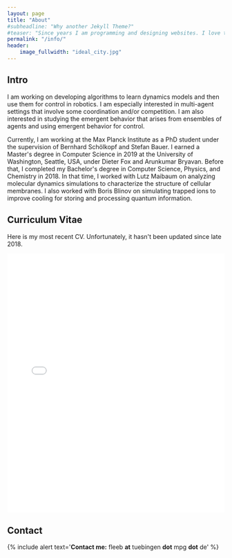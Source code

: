 ```yaml
---
layout: page
title: "About"
#subheadline: "Why another Jekyll Theme?"
#teaser: "Since years I am programming and designing websites. I love to work with open source tools and learn via code from others. This time I want to try to give something back..."
permalink: "/info/"
header:
    image_fullwidth: "ideal_city.jpg"
---
```


## Intro

I am working on developing algorithms to learn dynamics models and then use them for control in robotics. I am especially interested in multi-agent settings that involve some coordination and/or competition. I am also interested in studying the emergent behavior that arises from ensembles of agents and using emergent behavior for control.

Currently, I am working at the Max Planck Institute as a PhD student under the supervision of Bernhard Schölkopf and Stefan Bauer. I earned a Master's degree in Computer Science in 2019 at the University of Washington, Seattle, USA, under Dieter Fox and Arunkumar Bryavan. Before that, I completed my Bachelor's degree in Computer Science, Physics, and Chemistry in 2018. In that time, I worked with Lutz Maibaum on analyzing molecular dynamics simulations to characterize the structure of cellular membranes. I also worked with Boris Blinov on simulating trapped ions to improve cooling for storing and processing quantum information.


## Curriculum Vitae

Here is my most recent CV. Unfortunately, it hasn't been updated since late 2018.

<embed src="../files/cv.pdf" type="application/pdf" width="100%" height="600px" />

## Contact

{% include alert text='<b>Contact me:</b>    fleeb <b>at</b> tuebingen <b>dot</b> mpg <b>dot</b> de' %}

